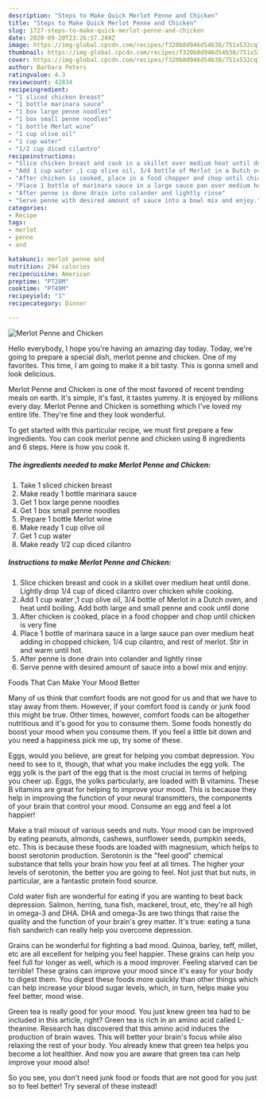 ```yaml
---
description: "Steps to Make Quick Merlot Penne and Chicken"
title: "Steps to Make Quick Merlot Penne and Chicken"
slug: 1727-steps-to-make-quick-merlot-penne-and-chicken
date: 2020-09-20T23:26:57.249Z
image: https://img-global.cpcdn.com/recipes/f320b8d946d54b38/751x532cq70/merlot-penne-and-chicken-recipe-main-photo.jpg
thumbnail: https://img-global.cpcdn.com/recipes/f320b8d946d54b38/751x532cq70/merlot-penne-and-chicken-recipe-main-photo.jpg
cover: https://img-global.cpcdn.com/recipes/f320b8d946d54b38/751x532cq70/merlot-penne-and-chicken-recipe-main-photo.jpg
author: Barbara Peters
ratingvalue: 4.3
reviewcount: 42834
recipeingredient:
- "1 sliced chicken breast"
- "1 bottle marinara sauce"
- "1 box large penne noodles"
- "1 box small penne noodles"
- "1 bottle Merlot wine"
- "1 cup olive oil"
- "1 cup water"
- "1/2 cup diced cilantro"
recipeinstructions:
- "Slice chicken breast and cook in a skillet over medium heat until done. Lightly drop 1/4 cup of diced cilantro over chicken while cooking."
- "Add 1 cup water ,1 cup olive oil, 3/4 bottle of Merlot in a Dutch oven, and heat until boiling. Add both large and small penne and cook until done"
- "After chicken is cooked, place in a food chopper and chop until chicken is very fine"
- "Place 1 bottle of marinara sauce in a large sauce pan over medium heat adding in chopped chicken, 1/4 cup cilantro, and rest of merlot. Stir in and warm until hot."
- "After penne is done drain into colander and lightly rinse"
- "Serve penne with desired amount of sauce into a bowl mix and enjoy."
categories:
- Recipe
tags:
- merlot
- penne
- and

katakunci: merlot penne and 
nutrition: 294 calories
recipecuisine: American
preptime: "PT28M"
cooktime: "PT49M"
recipeyield: "1"
recipecategory: Dinner

---
```



![Merlot Penne and Chicken](https://img-global.cpcdn.com/recipes/f320b8d946d54b38/751x532cq70/merlot-penne-and-chicken-recipe-main-photo.jpg)

Hello everybody, I hope you're having an amazing day today. Today, we're going to prepare a special dish, merlot penne and chicken. One of my favorites. This time, I am going to make it a bit tasty. This is gonna smell and look delicious.

Merlot Penne and Chicken is one of the most favored of recent trending meals on earth. It's simple, it's fast, it tastes yummy. It is enjoyed by millions every day. Merlot Penne and Chicken is something which I've loved my entire life. They're fine and they look wonderful.




To get started with this particular recipe, we must first prepare a few ingredients. You can cook merlot penne and chicken using 8 ingredients and 6 steps. Here is how you cook it.

<!--inarticleads1-->

##### The ingredients needed to make Merlot Penne and Chicken:

1. Take 1 sliced chicken breast
1. Make ready 1 bottle marinara sauce
1. Get 1 box large penne noodles
1. Get 1 box small penne noodles
1. Prepare 1 bottle Merlot wine
1. Make ready 1 cup olive oil
1. Get 1 cup water
1. Make ready 1/2 cup diced cilantro




<!--inarticleads2-->

##### Instructions to make Merlot Penne and Chicken:

1. Slice chicken breast and cook in a skillet over medium heat until done. Lightly drop 1/4 cup of diced cilantro over chicken while cooking.
1. Add 1 cup water ,1 cup olive oil, 3/4 bottle of Merlot in a Dutch oven, and heat until boiling. Add both large and small penne and cook until done
1. After chicken is cooked, place in a food chopper and chop until chicken is very fine
1. Place 1 bottle of marinara sauce in a large sauce pan over medium heat adding in chopped chicken, 1/4 cup cilantro, and rest of merlot. Stir in and warm until hot.
1. After penne is done drain into colander and lightly rinse
1. Serve penne with desired amount of sauce into a bowl mix and enjoy.




Foods That Can Make Your Mood Better


Many of us think that comfort foods are not good for us and that we have to stay away from them. However, if your comfort food is candy or junk food this might be true. Other times, however, comfort foods can be altogether nutritious and it's good for you to consume them. Some foods honestly do boost your mood when you consume them. If you feel a little bit down and you need a happiness pick me up, try some of these.

Eggs, would you believe, are great for helping you combat depression. You need to see to it, though, that what you make includes the egg yolk. The egg yolk is the part of the egg that is the most crucial in terms of helping you cheer up. Eggs, the yolks particularly, are loaded with B vitamins. These B vitamins are great for helping to improve your mood. This is because they help in improving the function of your neural transmitters, the components of your brain that control your mood. Consume an egg and feel a lot happier!

Make a trail mixout of various seeds and nuts. Your mood can be improved by eating peanuts, almonds, cashews, sunflower seeds, pumpkin seeds, etc. This is because these foods are loaded with magnesium, which helps to boost serotonin production. Serotonin is the "feel good" chemical substance that tells your brain how you feel at all times. The higher your levels of serotonin, the better you are going to feel. Not just that but nuts, in particular, are a fantastic protein food source.

Cold water fish are wonderful for eating if you are wanting to beat back depression. Salmon, herring, tuna fish, mackerel, trout, etc, they're all high in omega-3 and DHA. DHA and omega-3s are two things that raise the quality and the function of your brain's grey matter. It's true: eating a tuna fish sandwich can really help you overcome depression. 

Grains can be wonderful for fighting a bad mood. Quinoa, barley, teff, millet, etc are all excellent for helping you feel happier. These grains can help you feel full for longer as well, which is a mood improver. Feeling starved can be terrible! These grains can improve your mood since it's easy for your body to digest them. You digest these foods more quickly than other things which can help increase your blood sugar levels, which, in turn, helps make you feel better, mood wise.

Green tea is really good for your mood. You just knew green tea had to be included in this article, right? Green tea is rich in an amino acid called L-theanine. Research has discovered that this amino acid induces the production of brain waves. This will better your brain's focus while also relaxing the rest of your body. You already knew that green tea helps you become a lot healthier. And now you are aware that green tea can help improve your mood also!

So you see, you don't need junk food or foods that are not good for you just so to feel better! Try several of these instead!

